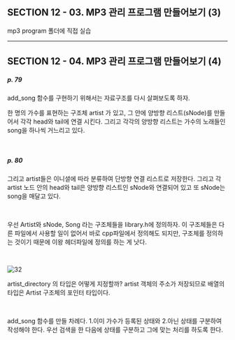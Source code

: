 ## SECTION 12 - 03. MP3 관리 프로그램 만들어보기 (3)

mp3 program 폴더에 직접 실습

---

## SECTION 12 - 04. MP3 관리 프로그램 만들어보기 (4)

##### p. 79

add_song 함수를 구현하기 위해서는 자료구조를 다시 살펴보도록 하자.

한 명의 가수를 표현하는 구조체 artist 가 있고, 그 안에 양방향 리스트(sNode)를 만들어서 각각 head와 tail에 연결 시킨다. 그리고 각각의 양방향 리스트는 가수의 노래들인 song을 하나씩 거느리고 있다.

<br>

##### p. 80

그리고 artist들은 이니셜에 따라 분류하여 단방향 연결 리스트로 저장한다. 그리고 각 artist 노드 안의 head와 tail은 양방향 리스트인 sNode와 연결되어 있고 또 sNode는 song을 매달고 있다.

<br>

우선 Artist와 sNode, Song 라는 구조체들을 library.h에 정의하자. 이 구조체들은 다른 파일에서 사용할 일이 없어서 바로 cpp파일에서 정의해도 되지만, 구조체를 정의하는 것이기 때문에 이왕 헤더파일에 정의를 하는 게 낫다.

<br>

![32](https://user-images.githubusercontent.com/75867748/110135613-0eef3180-7e12-11eb-82b2-b638e05c3db9.png)

artist_directory 의 타입은 어떻게 지정할까? artist 객체의 주소가 저장되므로 배열의 타입은 Artist 구조체의 포인터 타입이다.

<br>

add_song 함수를 만들 차례다. 1.이미 가수가 등록된 상태와 2.아닌 상태를 구분하여 작성해야 한다. 우선 검색을 한 다음에 상태를 구분하고 그에 맞는 처리를 하도록 한다.
